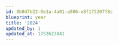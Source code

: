 ```yaml
---
id: 8b0d7b22-0e1a-4a01-a806-e8f175207f8c
blueprint: year
title: '2024'
updated_by: 1
updated_at: 1752623841
---
```


